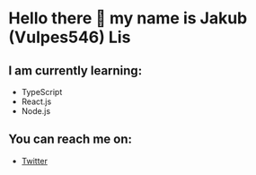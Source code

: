 # Hello there 👋 my name is Jakub (Vulpes546) Lis

## I am currently learning:
- TypeScript
- React.js
- Node.js

## You can reach me on:
- [Twitter](https://twitter.com/JakubLis546 "@JakubLis546")
<!--
**Vulpes546/Vulpes546** is a ✨ _special_ ✨ repository because its `README.md` (this file) appears on your GitHub profile.

Here are some ideas to get you started:

- 🔭 I’m currently working on ...
- 🌱 I’m currently learning ...
- 👯 I’m looking to collaborate on ...
- 🤔 I’m looking for help with ...
- 💬 Ask me about ...
- 📫 How to reach me: ...
- 😄 Pronouns: ...
- ⚡ Fun fact: ...
-->
